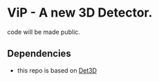 # ViP - A new 3D Detector.

code will be made public.

## Dependencies
* this repo is based on [Det3D](https://github.com/poodarchu/det3d)
